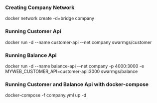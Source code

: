 ### Creating Company Network
docker network create -d=bridge company
### Running Customer Api
docker run -d --name customer-api --net company swarmgs/customer
### Running Balance Api
docker run -d --name balance-api --net company -p 4000:3000 -e MYWEB_CUSTOMER_API=customer-api:3000 swarmgs/balance

### Running Customer and Balance Api with docker-compose
docker-compose -f company.yml up -d
